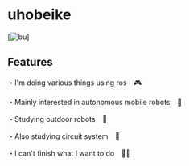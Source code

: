 # uhobeike
[![bu](https://img.shields.io/badge/build-passing-brightgreen)]

## Features
・I'm doing various things using ros　:video_game:

・Mainly interested in autonomous mobile robots　🤖

・Studying outdoor robots　:car:

・Also studying circuit system　:electric_plug:

・I can't finish what I want to do　🥺:sweat:
